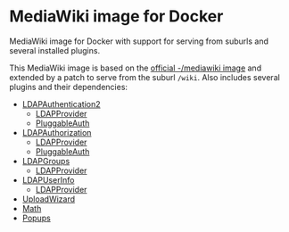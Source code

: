 MediaWiki image for Docker
==========================

MediaWiki image for Docker with support for serving from suburls and several
installed plugins.

This MediaWiki image is based on the [official -/mediawiki image][1] and
extended by a patch to serve from the suburl `/wiki`. Also includes
several plugins and their dependencies:

* [LDAPAuthentication2][2]
    * [LDAPProvider][6]
    * [PluggableAuth][7]
* [LDAPAuthorization][3]
    * [LDAPProvider][6]
    * [PluggableAuth][7]
* [LDAPGroups][4]
    * [LDAPProvider][6]
* [LDAPUserInfo][5]
    * [LDAPProvider][6]
* [UploadWizard][8]
* [Math][9]
* [Popups][10]

[1]: <https://hub.docker.com/_/mediawiki>
[2]: <https://www.mediawiki.org/wiki/Extension:LDAPAuthentication2>
[3]: <https://www.mediawiki.org/wiki/Extension:LDAPAuthorization>
[4]: <https://www.mediawiki.org/wiki/Extension:LDAPGroups>
[5]: <https://www.mediawiki.org/wiki/Extension:LDAPUserInfo>
[6]: <https://www.mediawiki.org/wiki/Extension:LDAPProvider>
[7]: <https://www.mediawiki.org/wiki/Extension:PluggableAuth>
[8]: <https://www.mediawiki.org/wiki/Extension:UploadWizard>
[9]: <https://www.mediawiki.org/wiki/Extension:Math>
[10]: <https://www.mediawiki.org/wiki/Extension:Popups>
